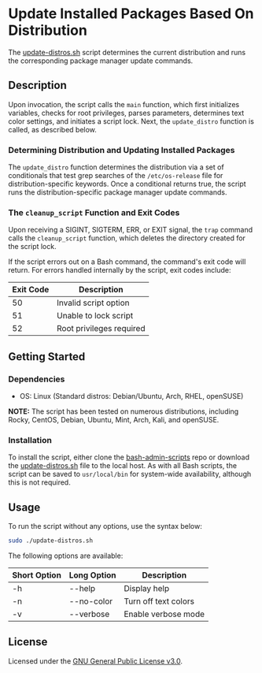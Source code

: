 # Update Installed Packages Based On Distribution
The [update-distros.sh](./update-distros.sh) script determines the current distribution and runs the corresponding package manager update commands.

## Description
Upon invocation, the script calls the `main` function, which first initializes variables, checks for root privileges, parses parameters, determines text color settings, and initiates a script lock. Next, the `update_distro` function is called, as described below.

### Determining Distribution and Updating Installed Packages
The `update_distro` function determines the distribution via a set of conditionals that test grep searches of the `/etc/os-release` file for distribution-specific keywords. Once a conditional returns true, the script runs the distribution-specific package manager update commands.

### The `cleanup_script` Function and Exit Codes
Upon receiving a SIGINT, SIGTERM, ERR, or EXIT signal, the `trap` command calls the `cleanup_script` function, which deletes the directory created for the script lock.

If the script errors out on a Bash command, the command's exit code will return. For errors handled internally by the script, exit codes include:

|Exit Code|Description|
|---------|-----------|
|50|Invalid script option|
|51|Unable to lock script|
|52|Root privileges required|

## Getting Started

### Dependencies

+ OS: Linux (Standard distros: Debian/Ubuntu, Arch, RHEL, openSUSE)

**NOTE:** The script has been tested on numerous distributions, including Rocky, CentOS, Debian, Ubuntu, Mint, Arch, Kali, and openSUSE.

### Installation
To install the script, either clone the [bash-admin-scripts](..) repo or download the [update-distros.sh](./update-distros.sh) file to the local host. As with all Bash scripts, the script can be saved to `usr/local/bin` for system-wide availability, although this is not required.

## Usage
To run the script without any options, use the syntax below:

```bash
sudo ./update-distros.sh 
```

The following options are available:

|Short Option|Long Option|Description|
|---------|---------|-----------|
|-h|--help|Display help|
|-n|--no-color|Turn off text colors|
|-v|--verbose|Enable verbose mode|

## License
Licensed under the [GNU General Public License v3.0](../LICENSE).
